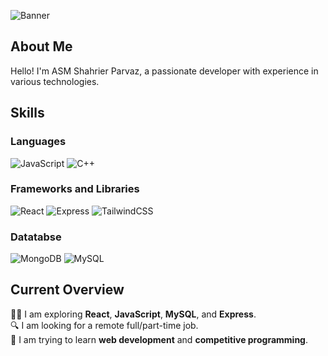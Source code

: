 ![Banner](https://i.ibb.co/p2q88LW/image.png)

## About Me

Hello! I'm ASM Shahrier Parvaz, a passionate developer with experience in various technologies.

## Skills

### Languages

![JavaScript](https://img.shields.io/badge/-JavaScript-F7DF1E?style=flat-square&logo=javascript&logoColor=black)
![C++](https://img.shields.io/badge/-C++-00599C?style=flat-square&logo=c%2B%2B&logoColor=white)

### Frameworks and Libraries

![React](https://img.shields.io/badge/-React-61DAFB?style=flat-square&logo=react&logoColor=black)
![Express](https://img.shields.io/badge/-Express-000000?style=flat-square&logo=express&logoColor=white)
![TailwindCSS](https://img.shields.io/badge/-TailwindCSS-38B2AC?style=flat-square&logo=tailwind-css&logoColor=white)

### Datatabse


![MongoDB](https://img.shields.io/badge/-MongoDB-47A248?style=flat-square&logo=mongodb&logoColor=white)
![MySQL](https://img.shields.io/badge/-MySQL-4479A1?style=flat-square&logo=mysql&logoColor=white)


## Current Overview

👨‍💻 I am exploring **React**, **JavaScript**, **MySQL**, and **Express**.  
🔍 I am looking for a remote full/part-time job.  
🌱 I am trying to learn **web development** and **competitive programming**.
